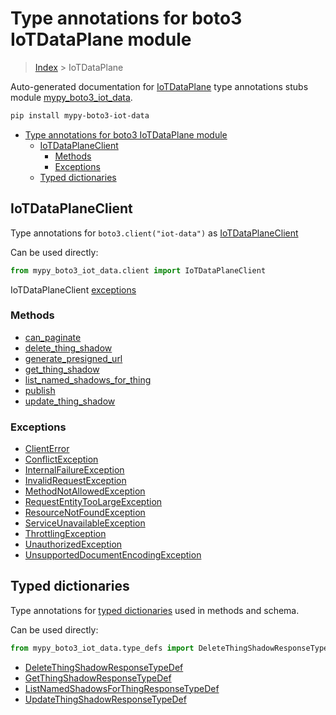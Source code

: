 # Type annotations for boto3 IoTDataPlane module

> [Index](../README.md) > IoTDataPlane

Auto-generated documentation for
[IoTDataPlane](https://boto3.amazonaws.com/v1/documentation/api/latest/reference/services/iot-data.html#IoTDataPlane)
type annotations stubs module
[mypy_boto3_iot_data](https://pypi.org/project/mypy-boto3-iot-data/).

```bash
pip install mypy-boto3-iot-data
```

- [Type annotations for boto3 IoTDataPlane module](#type-annotations-for-boto3-iotdataplane-module)
  - [IoTDataPlaneClient](#iotdataplaneclient)
    - [Methods](#methods)
    - [Exceptions](#exceptions)
  - [Typed dictionaries](#typed-dictionaries)

## IoTDataPlaneClient

Type annotations for `boto3.client("iot-data")` as
[IoTDataPlaneClient](./client.md)

Can be used directly:

```python
from mypy_boto3_iot_data.client import IoTDataPlaneClient
```

IoTDataPlaneClient [exceptions](./client.md#exceptions)

### Methods

- [can_paginate](./client.md#can-paginate)
- [delete_thing_shadow](./client.md#delete-thing-shadow)
- [generate_presigned_url](./client.md#generate-presigned-url)
- [get_thing_shadow](./client.md#get-thing-shadow)
- [list_named_shadows_for_thing](./client.md#list-named-shadows-for-thing)
- [publish](./client.md#publish)
- [update_thing_shadow](./client.md#update-thing-shadow)

### Exceptions

- [ClientError](./client.md#clienterror)
- [ConflictException](./client.md#conflictexception)
- [InternalFailureException](./client.md#internalfailureexception)
- [InvalidRequestException](./client.md#invalidrequestexception)
- [MethodNotAllowedException](./client.md#methodnotallowedexception)
- [RequestEntityTooLargeException](./client.md#requestentitytoolargeexception)
- [ResourceNotFoundException](./client.md#resourcenotfoundexception)
- [ServiceUnavailableException](./client.md#serviceunavailableexception)
- [ThrottlingException](./client.md#throttlingexception)
- [UnauthorizedException](./client.md#unauthorizedexception)
- [UnsupportedDocumentEncodingException](./client.md#unsupporteddocumentencodingexception)

## Typed dictionaries

Type annotations for [typed dictionaries](./type_defs.md) used in methods and
schema.

Can be used directly:

```python
from mypy_boto3_iot_data.type_defs import DeleteThingShadowResponseTypeDef, ...
```

- [DeleteThingShadowResponseTypeDef](./type_defs.md#deletethingshadowresponsetypedef)
- [GetThingShadowResponseTypeDef](./type_defs.md#getthingshadowresponsetypedef)
- [ListNamedShadowsForThingResponseTypeDef](./type_defs.md#listnamedshadowsforthingresponsetypedef)
- [UpdateThingShadowResponseTypeDef](./type_defs.md#updatethingshadowresponsetypedef)
